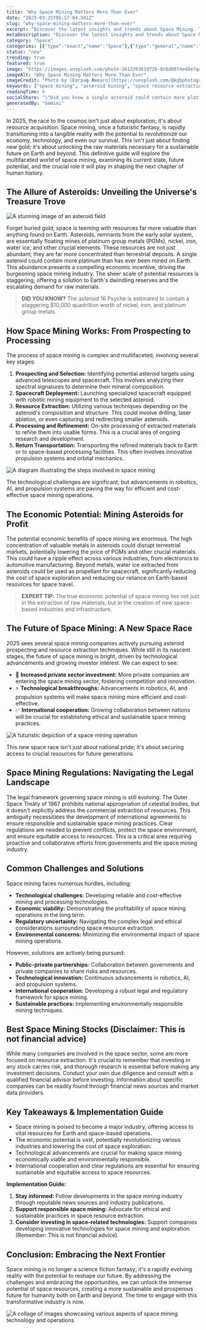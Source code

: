 ```yaml
---
title: "Why Space Mining Matters More Than Ever"
date: "2025-03-25T05:57:04.501Z"
slug: "why-space-mining-matters-more-than-ever"
excerpt: "Discover the latest insights and trends about Space Mining. This comprehensive guide covers everything you need to know about Space Mining in 2025."
metaDescription: "Discover the latest insights and trends about Space Mining. This comprehensive guide covers everything you need to know about Space Mining in 2025."
category: "Space"
categories: [{"type":"exact","name":"Space"},{"type":"general","name":"Economics"},{"type":"medium","name":"Resource Management"},{"type":"specific","name":"Asteroid Prospecting"},{"type":"niche","name":"Near-Earth Objects"}]
status: "new"
trending: true
featured: true
image: "https://images.unsplash.com/photo-1612203619720-0c6d0874e48e?q=85&w=1200&fit=max&fm=webp&auto=compress"
imageAlt: "Why Space Mining Matters More Than Ever"
imageCredit: "Photo by [Евграф Живаго](https://unsplash.com/@kgbphotography) on Unsplash"
keywords: ["space mining", "asteroid mining", "space resource extraction", "mining asteroids for profit", "future of space mining", "space mining companies", "how space mining works", "is space mining profitable", "space mining regulations", "best space mining stocks"]
readingTime: 6
socialShare: "\"Did you know a single asteroid could contain more platinum than all ever mined on Earth? Space mining isn't just about profit; it's about securing our future.\""
generatedBy: "Gemini"
---
```




In 2025, the race to the cosmos isn't just about exploration; it's about resource acquisition.  Space mining, once a futuristic fantasy, is rapidly transitioning into a tangible reality with the potential to revolutionize our economy, technology, and even our survival. This isn't just about finding new gold; it's about unlocking the raw materials necessary for a sustainable future on Earth and beyond. This definitive guide will explore the multifaceted world of space mining, examining its current state, future potential, and the crucial role it will play in shaping the next chapter of human history.

## The Allure of Asteroids: Unveiling the Universe's Treasure Trove

![A stunning image of an asteroid field](https://images.unsplash.com/photo-1488229297570-58520851e868?q=85&w=1200&fit=max&fm=webp&auto=compress)

Forget buried gold; space is teeming with resources far more valuable than anything found on Earth. Asteroids, remnants from the early solar system, are essentially floating mines of platinum group metals (PGMs), nickel, iron, water ice, and other crucial elements.  These resources are not just abundant; they are far more concentrated than terrestrial deposits.  A single asteroid could contain more platinum than has ever been mined on Earth.  This abundance presents a compelling economic incentive, driving the burgeoning space mining industry.  The sheer scale of potential resources is staggering, offering a solution to Earth's dwindling reserves and the escalating demand for raw materials.

> **DID YOU KNOW?**  The asteroid 16 Psyche is estimated to contain a staggering $10,000 quadrillion worth of nickel, iron, and platinum group metals.

## How Space Mining Works: From Prospecting to Processing

The process of space mining is complex and multifaceted, involving several key stages:

1. **Prospecting and Selection:** Identifying potential asteroid targets using advanced telescopes and spacecraft.  This involves analyzing their spectral signatures to determine their mineral composition.
2. **Spacecraft Deployment:** Launching specialized spacecraft equipped with robotic mining equipment to the selected asteroid.
3. **Resource Extraction:** Utilizing various techniques depending on the asteroid's composition and structure. This could involve drilling, laser ablation, or even capturing and redirecting smaller asteroids.
4. **Processing and Refinement:**  On-site processing of extracted materials to refine them into usable forms. This is a crucial area of ongoing research and development.
5. **Return Transportation:**  Transporting the refined materials back to Earth or to space-based processing facilities. This often involves innovative propulsion systems and orbital mechanics.

![A diagram illustrating the steps involved in space mining](https://images.unsplash.com/photo-1666811722587-b5a1885b21f6?q=85&w=1200&fit=max&fm=webp&auto=compress)

The technological challenges are significant, but advancements in robotics, AI, and propulsion systems are paving the way for efficient and cost-effective space mining operations.

## The Economic Potential: Mining Asteroids for Profit

The potential economic benefits of space mining are enormous.  The high concentration of valuable metals in asteroids could disrupt terrestrial markets, potentially lowering the price of PGMs and other crucial materials.  This could have a ripple effect across various industries, from electronics to automotive manufacturing.  Beyond metals, water ice extracted from asteroids could be used as propellant for spacecraft, significantly reducing the cost of space exploration and reducing our reliance on Earth-based resources for space travel.

> **EXPERT TIP:**  The true economic potential of space mining lies not just in the extraction of raw materials, but in the creation of new space-based industries and infrastructure.

## The Future of Space Mining: A New Space Race

2025 sees several space mining companies actively pursuing asteroid prospecting and resource extraction techniques.  While still in its nascent stages, the future of space mining is bright, driven by technological advancements and growing investor interest.  We can expect to see:

* 🔑 **Increased private sector investment:**  More private companies are entering the space mining sector, fostering competition and innovation.
* ⚡ **Technological breakthroughs:**  Advancements in robotics, AI, and propulsion systems will make space mining more efficient and cost-effective.
* ✅ **International cooperation:**  Growing collaboration between nations will be crucial for establishing ethical and sustainable space mining practices.

![A futuristic depiction of a space mining operation](https://images.unsplash.com/photo-1652991588468-f3c7e2083ab7?q=85&w=1200&fit=max&fm=webp&auto=compress)

This new space race isn't just about national pride; it's about securing access to crucial resources for future generations.

## Space Mining Regulations: Navigating the Legal Landscape

The legal framework governing space mining is still evolving. The Outer Space Treaty of 1967 prohibits national appropriation of celestial bodies, but it doesn't explicitly address the commercial extraction of resources.  This ambiguity necessitates the development of international agreements to ensure responsible and sustainable space mining practices.  Clear regulations are needed to prevent conflicts, protect the space environment, and ensure equitable access to resources.  This is a critical area requiring proactive and collaborative efforts from governments and the space mining industry.

## Common Challenges and Solutions

Space mining faces numerous hurdles, including:

* **Technological challenges:**  Developing reliable and cost-effective mining and processing technologies.
* **Economic viability:**  Demonstrating the profitability of space mining operations in the long term.
* **Regulatory uncertainty:**  Navigating the complex legal and ethical considerations surrounding space resource extraction.
* **Environmental concerns:**  Minimizing the environmental impact of space mining operations.

However, solutions are actively being pursued:

* **Public-private partnerships:**  Collaboration between governments and private companies to share risks and resources.
* **Technological innovation:**  Continuous advancements in robotics, AI, and propulsion systems.
* **International cooperation:**  Developing a robust legal and regulatory framework for space mining.
* **Sustainable practices:**  Implementing environmentally responsible mining techniques.

## Best Space Mining Stocks (Disclaimer: This is not financial advice)

While many companies are involved in the space sector, some are more focused on resource extraction.  It's crucial to remember that investing in any stock carries risk, and thorough research is essential before making any investment decisions.  Conduct your own due diligence and consult with a qualified financial advisor before investing.  Information about specific companies can be readily found through financial news sources and market data providers.

## Key Takeaways & Implementation Guide

* Space mining is poised to become a major industry, offering access to vital resources for Earth and space-based operations.
* The economic potential is vast, potentially revolutionizing various industries and lowering the cost of space exploration.
* Technological advancements are crucial for making space mining economically viable and environmentally responsible.
* International cooperation and clear regulations are essential for ensuring sustainable and equitable access to space resources.

**Implementation Guide:**

1. **Stay informed:** Follow developments in the space mining industry through reputable news sources and industry publications.
2. **Support responsible space mining:** Advocate for ethical and sustainable practices in space resource extraction.
3. **Consider investing in space-related technologies:** Support companies developing innovative technologies for space mining and exploration. (Remember: This is not financial advice).

## Conclusion: Embracing the Next Frontier

Space mining is no longer a science fiction fantasy; it's a rapidly evolving reality with the potential to reshape our future.  By addressing the challenges and embracing the opportunities, we can unlock the immense potential of space resources, creating a more sustainable and prosperous future for humanity both on Earth and beyond.  The time to engage with this transformative industry is now.

![A collage of images showcasing various aspects of space mining technology and operations](https://images.unsplash.com/photo-1666811722581-7900271596c0?q=85&w=1200&fit=max&fm=webp&auto=compress)
